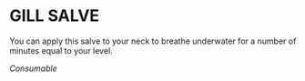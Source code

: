 # GILL SALVE

You can apply this salve to your neck to breathe underwater for a number of minutes equal to your level.

*Consumable*